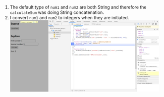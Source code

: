 1. The default type of `num1` and `num2` are both String and therefore the `calculateSum` was doing String concatenation.
2. I convert `num1` and `num2` to integers when they are initiated.
![fix](fix.png)
